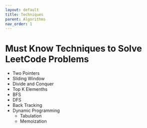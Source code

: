 ```yaml
---
layout: default
title: Techniques
parent: Algorithms
nav_order: 1
---
```


# Must Know Techniques to Solve LeetCode Problems

* Two Pointers
* Sliding Window
* Divide and Conquer
* Top K Elemenths
* BFS
* DFS
* Back Tracking
* Dynamic Programming
    * Tabulation
    * Memoization

